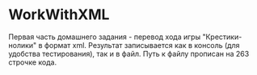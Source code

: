 # WorkWithXML
Первая часть домашнего задания - перевод хода игры "Крестики-нолики" в формат xml. Результат записывается как в консоль (для удобства тестирования), так и в файл. Путь к файлу прописан на 263 строчке кода. 
